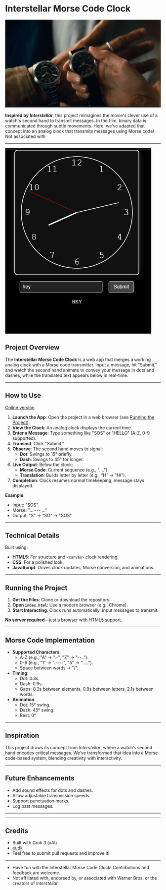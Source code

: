 # Interstellar Morse Code Clock

![Clock Preview](pic.png) 

**Inspired by *Interstellar***, this project reimagines the movie's clever use of a watch's second hand to transmit messages. In the film, binary data is communicated through subtle movements. Here, we’ve adapted that concept into an analog clock that transmits messages using Morse code! Not associated with 

---
![Preview](preview.png) 

## Project Overview

The **Interstellar Morse Code Clock** is a web app that merges a working analog clock with a Morse code transmitter. Input a message, hit "Submit," and watch the second hand animate to convey your message in dots and dashes, while the translated text appears below in real-time.

---

## How to Use
[Onilne version](https://eudk.github.io/Interstellar-morse-clock/watch.html) 
1. **Launch the App**: Open the project in a web browser (see [Running the Project](#running-the-project)).
2. **View the Clock**: An analog clock displays the current time.
3. **Enter a Message**: Type something like "SOS" or "HELLO" (A-Z, 0-9 supported).
4. **Transmit**: Click "Submit."
5. **Observe**: The second hand moves to signal:
   - **Dot**: Swings to 15° briefly.
   - **Dash**: Swings to 45° for longer.
6. **Live Output**: Below the clock:
   - **Morse Code**: Current sequence (e.g., "....").
   - **Translation**: Builds letter by letter (e.g., "H" → "HI").
7. **Completion**: Clock resumes normal timekeeping; message stays displayed.

**Example**:
- Input: "SOS"
- Morse: "... --- ..."
- Output: "S" → "SO" → "SOS"

---

## Technical Details

Built using:
- **HTML5**: For structure and `<canvas>` clock rendering.
- **CSS**: For a polished look.
- **JavaScript**: Drives clock updates, Morse conversion, and animations.

---

## Running the Project

1. **Get the Files**: Clone or download the repository.
2. **Open `index.html`**: Use a modern browser (e.g., Chrome).
3. **Start Interacting**: Clock runs automatically; input messages to transmit.

**No server required**—just a browser with HTML5 support.

---

## Morse Code Implementation

- **Supported Characters**:
  - A-Z (e.g., "A" → ".-", "Z" → "--..").
  - 0-9 (e.g., "1" → ".----", "5" → ".....").
  - Space between words → "/".
- **Timing**:
  - Dot: 0.3s.
  - Dash: 0.9s.
  - Gaps: 0.3s between elements, 0.9s between letters, 2.1s between words.
- **Animation**:
  - Dot: 15° swing.
  - Dash: 45° swing.
  - Rest: 0°.

---

## Inspiration

This project draws its concept from *Interstellar*, where a watch’s second hand encodes critical messages. We’ve transformed that idea into a Morse code-based system, blending creativity with interactivity.

---

## Future Enhancements

- Add sound effects for dots and dashes.
- Allow adjustable transmission speeds.
- Support punctuation marks.
- Log past messages.

---
---

## Credits
- Built with Grok 3 (xAI) 
- [eudk](https://github.com/eudk)   
- Feel free to submit pull requests and improve it!

---
- Have fun with the Interstellar Morse Code Clock! Contributions and feedback are welcome.
- Not affiliated with, endorsed by, or associated with Warner Bros. or the creators of *Interstellar*
